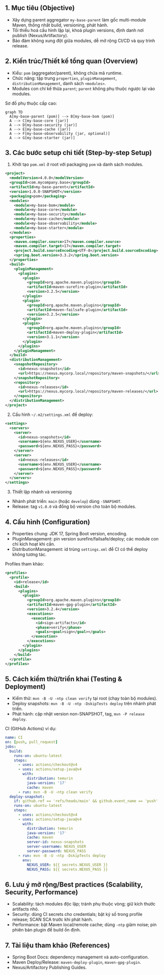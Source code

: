 ## 1. Mục tiêu (Objective)

- Xây dựng parent aggregator `my-base-parent` làm gốc multi-module Maven, thống nhất build, versioning, phát hành.
- Tối thiểu hoá cấu hình lặp lại, khoá plugin versions, định danh nơi publish (Nexus/Artifactory).
- Bảo đảm không xung đột giữa modules, dễ mở rộng CI/CD và quy trình release.

## 2. Kiến trúc/Thiết kế tổng quan (Overview)

- Kiểu: `pom` (aggregator/parent), không chứa mã runtime.
- Chức năng: tập trung `properties`, `pluginManagement`, `distributionManagement`, danh sách `<modules>`.
- Modules con chỉ kế thừa `parent`; `parent` không phụ thuộc ngược lại vào modules.

Sơ đồ phụ thuộc cấp cao:

```mermaid
graph TD
  A[my-base-parent (pom)] --> B[my-base-bom (pom)]
  A --> C[my-base-core (jar)]
  A --> D[my-base-security (jar)]
  A --> E[my-base-cache (jar)]
  A --> F[my-base-observability (jar, optional)]
  A --> G[my-base-starter (jar)]
```

## 3. Các bước setup chi tiết (Step-by-step Setup)

1) Khởi tạo `pom.xml` ở root với packaging `pom` và danh sách modules.

```xml
<project>
  <modelVersion>4.0.0</modelVersion>
  <groupId>com.mycompany.base</groupId>
  <artifactId>my-base-parent</artifactId>
  <version>1.0.0-SNAPSHOT</version>
  <packaging>pom</packaging>
  <modules>
    <module>my-base-bom</module>
    <module>my-base-core</module>
    <module>my-base-security</module>
    <module>my-base-cache</module>
    <module>my-base-observability</module>
    <module>my-base-starter</module>
  </modules>
  <properties>
    <maven.compiler.source>17</maven.compiler.source>
    <maven.compiler.target>17</maven.compiler.target>
    <project.build.sourceEncoding>UTF-8</project.build.sourceEncoding>
    <spring.boot.version>3.3.2</spring.boot.version>
  </properties>
  <build>
    <pluginManagement>
      <plugins>
        <plugin>
          <groupId>org.apache.maven.plugins</groupId>
          <artifactId>maven-surefire-plugin</artifactId>
          <version>3.2.5</version>
        </plugin>
        <plugin>
          <groupId>org.apache.maven.plugins</groupId>
          <artifactId>maven-failsafe-plugin</artifactId>
          <version>3.2.5</version>
        </plugin>
        <plugin>
          <groupId>org.apache.maven.plugins</groupId>
          <artifactId>maven-deploy-plugin</artifactId>
          <version>3.1.1</version>
        </plugin>
      </plugins>
    </pluginManagement>
  </build>
  <distributionManagement>
    <snapshotRepository>
      <id>nexus-snapshots</id>
      <url>https://nexus.mycorp.local/repository/maven-snapshots/</url>
    </snapshotRepository>
    <repository>
      <id>nexus-releases</id>
      <url>https://nexus.mycorp.local/repository/maven-releases/</url>
    </repository>
  </distributionManagement>
</project>
```

2) Cấu hình `~/.m2/settings.xml` để deploy:

```xml
<settings>
  <servers>
    <server>
      <id>nexus-snapshots</id>
      <username>${env.NEXUS_USER}</username>
      <password>${env.NEXUS_PASS}</password>
    </server>
    <server>
      <id>nexus-releases</id>
      <username>${env.NEXUS_USER}</username>
      <password>${env.NEXUS_PASS}</password>
    </server>
  </servers>
</settings>
```

3) Thiết lập nhánh và versioning

- Nhánh phát triển: `main` (hoặc `develop`) dùng `-SNAPSHOT`.
- Release: tag `v1.0.0` và đồng bộ version cho toàn bộ modules.

## 4. Cấu hình (Configuration)

- Properties chung: JDK 17, Spring Boot version, encoding.
- PluginManagement: pin version surefire/failsafe/deploy; các module con chỉ kích hoạt khi cần.
- DistributionManagement: id trùng `settings.xml` để CI có thể deploy không tương tác.

Profiles tham khảo:

```xml
<profiles>
  <profile>
    <id>release</id>
    <build>
      <plugins>
        <plugin>
          <groupId>org.apache.maven.plugins</groupId>
          <artifactId>maven-gpg-plugin</artifactId>
          <version>3.2.4</version>
          <executions>
            <execution>
              <id>sign-artifacts</id>
              <phase>verify</phase>
              <goals><goal>sign</goal></goals>
            </execution>
          </executions>
        </plugin>
      </plugins>
    </build>
  </profile>
</profiles>
```

## 5. Cách kiểm thử/triển khai (Testing & Deployment)

- Kiểm thử: `mvn -B -U -ntp clean verify` tại root (chạy toàn bộ modules).
- Deploy snapshots: `mvn -B -U -ntp -DskipTests deploy` trên nhánh phát triển.
- Phát hành: cập nhật version non-SNAPSHOT, tag, `mvn -P release deploy`.

CI (GitHub Actions) ví dụ:

```yaml
name: CI
on: [push, pull_request]
jobs:
  build:
    runs-on: ubuntu-latest
    steps:
      - uses: actions/checkout@v4
      - uses: actions/setup-java@v4
        with:
          distribution: temurin
          java-version: '17'
          cache: maven
      - run: mvn -B -U -ntp clean verify
  deploy-snapshot:
    if: github.ref == 'refs/heads/main' && github.event_name == 'push'
    runs-on: ubuntu-latest
    steps:
      - uses: actions/checkout@v4
      - uses: actions/setup-java@v4
        with:
          distribution: temurin
          java-version: '17'
          cache: maven
          server-id: nexus-snapshots
          server-username: NEXUS_USER
          server-password: NEXUS_PASS
      - run: mvn -B -U -ntp -DskipTests deploy
        env:
          NEXUS_USER: ${{ secrets.NEXUS_USER }}
          NEXUS_PASS: ${{ secrets.NEXUS_PASS }}
```

## 6. Lưu ý mở rộng/Best practices (Scalability, Security, Performance)

- Scalability: tách modules độc lập; tránh phụ thuộc vòng; giữ kích thước artifacts nhỏ.
- Security: dùng CI secrets cho credentials; bật ký số trong profile release; SCAN SCA trước khi phát hành.
- Performance: bật Maven local/remote cache; dùng `-ntp` giảm noise; pin phiên bản plugin để build ổn định.

## 7. Tài liệu tham khảo (References)

- Spring Boot Docs: dependency management và auto-configuration.
- Maven Deploy/Release: `maven-deploy-plugin`, `maven-gpg-plugin`.
- Nexus/Artifactory Publishing Guides.
